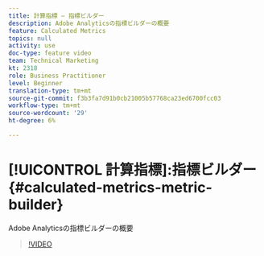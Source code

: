 ```yaml
---
title: 計算指標 — 指標ビルダー
description: Adobe Analyticsの指標ビルダーの概要
feature: Calculated Metrics
topics: null
activity: use
doc-type: feature video
team: Technical Marketing
kt: 2318
role: Business Practitioner
level: Beginner
translation-type: tm+mt
source-git-commit: f3b3fa7d91b0cb21005b57768ca23ed6700fcc03
workflow-type: tm+mt
source-wordcount: '29'
ht-degree: 6%

---
```



# [!UICONTROL 計算指標]:指標ビルダー  {#calculated-metrics-metric-builder}

Adobe Analyticsの指標ビルダーの概要

>[!VIDEO](https://video.tv.adobe.com/v/25411/?quality=12)
